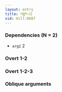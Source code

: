```yaml
---
layout: entry
title: འཐུམ་√2
vid: Hill:0807
---
```

### Dependencies (N = 2)
* `arg2` 2


### Overt 1-2


### Overt 1-2-3


### Oblique arguments
